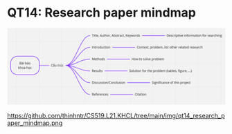 # QT14: Research paper mindmap 

![](../img/qt14_research_paper_mindmap.png)

https://github.com/thinhntr/CS519.L21.KHCL/tree/main/img/qt14_research_paper_mindmap.png